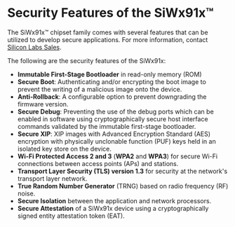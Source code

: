 # Security Features of the SiWx91x™

The SiWx91x™ chipset family comes with several features that can be utilized to develop secure applications. For more information, contact [Silicon Labs Sales](https://www.silabs.com/about-us/contact-sales).

The following are the security features of the SiWx91x:
- **Immutable First-Stage Bootloader** in read-only memory (ROM)
- **Secure Boot**: Authenticating and/or encrypting the boot image to prevent the writing of a malicious image onto the device.
- **Anti-Rollback**: A configurable option to prevent downgrading the firmware version.
- **Secure Debug**: Preventing the use of the debug ports which can be enabled in software using cryptographically secure host interface commands validated by the immutable first-stage bootloader.
- **Secure XIP**: XIP images with Advanced Encryption Standard (AES) encryption with physically unclonable function (PUF) keys held in an isolated key store on the device.
- **Wi-Fi Protected Access 2 and 3** (**WPA2** and **WPA3**) for secure Wi-Fi connections between access points (APs) and stations.
- **Transport Layer Security (TLS) version 1.3** for security at the network's transport layer network.
- **True Random Number Generator** (TRNG) based on radio frequency (RF) noise.
- **Secure Isolation** between the application and network processors.
- **Secure Attestation** of a SiWx91x device using a cryptographically signed entity attestation token (EAT).